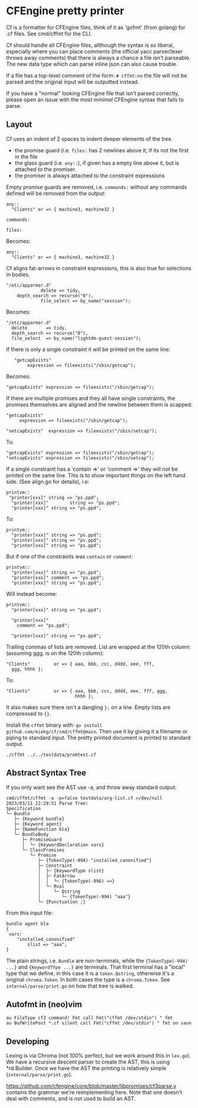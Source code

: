 # CFEngine pretty printer

Cf is a formatter for CFEngine files, think of it as 'gofmt' (from golang) for .cf files. See
cmd/cffmt for the CLI.

Cf should handle all CFEngine files, allthough the syntax is _so_ liberal, especially where you can
place comments (the official yacc parser/lexer throws away comments) that there is always a chance a
file isn't parseable. The new data type which can parse inline json can also cause trouble.

If a file has a top-level comment of the form: `# cffmt:no` the file will not be parsed and the
original input will be outputted instead.

If you have a "normal" looking CFEngine file that isn't parsed correctly, please open an issue with
the _most_ _minimal_ CFEngine syntax that fails to parse.

## Layout

Cf uses an indent of 2 spaces to indent deeper elements of the tree.

- the promise guard (i.e. `files:` has 2 newlines above it, if its not the first in the file
- the glass guard (i.e. `any::`), if given has a empty line above it, but is attached to the
  promiser.
- the promiser is always attached to the constraint expressions


Empty promise guards are removed, i.e. `commands:` without any commands defined will be removed
from the output:

~~~ cfengine
any::
  "Clients" or => { machine3, machine32 }

commands:

files:
~~~

Becomes:

~~~ cfengine
any::
  "Clients" or => { machine3, machine32 }
~~~

Cf aligns fat-arrows in constraint expressions, this is also true for selections in bodies.

~~~ cfengine
"/etc/apparmor.d"
             delete => tidy,
 	depth_search => recurse("0"),
             file_select => by_name("session");
~~~

Becomes:

~~~ cfengine
"/etc/apparmor.d"
  delete       => tidy,
  depth_search => recurse("0"),
  file_select  => by_name("lightdm-guest-session");
~~~

If there is only a single constraint it will be printed on the same line:

~~~ cfengine
   "getcapExists"
        expression => fileexists("/sbin/getcap");
~~~

Becomes:

~~~ cfengine
"getcapExists" expression => fileexists("/sbin/getcap");
~~~

If there are multiple promises and they all have single constraints, the promises themselves are
aligned and the newline between them is scapped:

~~~ cfengine
"getcapExists"
     expression => fileexists("/sbin/getcap");

"setcapExists"  expression => fileexists("/sbin/setcap");
~~~

To:

~~~ cfengine
"getcapExists" expression => fileexists("/sbin/getcap");
"setcapExists" expression => fileexists("/sbin/setcap");
~~~

If a single constraint has a 'contain =>' or 'comment =>' they will _not_ be printed on the same
line. This is to show important things on the left hand side. (See align.go for details), i.e:

~~~ cfengine
printvm::
 "printer[xxx]"	string => "ps.ppd";
  "printer[xxx]"		string => "ps.ppd";
  "printer[xxx]" string => "ps.ppd";
~~~

To:

~~~ cfengine
printvm::
  "printer[xxx]" string => "ps.ppd";
  "printer[xxx]" string => "ps.ppd";
  "printer[xxx]" string => "ps.ppd";
~~~

But if one of the constraints was `contain` or `comment`:

~~~ cfengine
printvm::
  "printer[xxx]" string => "ps.ppd";
  "printer[xxx]" comment => "ps.ppd";
  "printer[xxx]" string => "ps.ppd";
~~~

Will instead become:
~~~ cfengine
printvm::
  "printer[xxx]" string => "ps.ppd";

  "printer[xxx]"
    comment => "ps.ppd";

  "printer[xxx]" string => "ps.ppd";
~~~

Trailing commas of lists are removed. List are wrapped at the 120th column: (assuming ggg, is on the
120th column):

~~~ cfengine
"Clients"         or => { aaa, bbb, ccc, dddd, eee, fff,
  ggg, hhhh };
~~~

To:

~~~ cfengine
"Clients"         or => { aaa, bbb, ccc, dddd, eee, fff, ggg,
                          hhhh };
~~~

It also makes sure there isn't a dangling `};` on a line. Empty lists are compressed to `{}`.

Install the `cffmt` binary with: `go install github.com/miekg/cf/cmd/cffmt@main`. Then use it by
giving it a filename or piping to standard input. The pretty printed document is printed to standard
output.

    ./cffmt ../../testdata/promtest.cf

## Abstract Syntax Tree

If you only want see the AST use -a, and throw away standard output:

~~~
cmd/cffmt/cffmt -a -p=false testdata/arg-list.cf >/dev/null
2023/03/11 22:29:51 Parse Tree:
Specification
└─ Bundle
   ├─ {Keyword bundle}
   ├─ {Keyword agent}
   ├─ {NameFunction bla}
   └─ BundleBody
      ├─ PromiseGuard
      │  └─ {KeywordDeclaration vars}
      └─ ClassPromises
         └─ Promise
            ├─ {TokenType(-994) "installed_canonified"}
            ├─ Constraint
            │  ├─ {KeywordType slist}
            │  ├─ FatArrow
            │  │  └─ {TokenType(-996) =>}
            │  └─ Rval
            │     └─ Qstring
            │        └─ {TokenType(-994) "aaa"}
            └─ {Punctuation ;}
~~~

From this input file:

~~~ cfengine
bundle agent bla
{
 vars:
    "installed_canonified"
        slist => "aaa";
}
~~~

The plain strings, i.e. `Bundle` are non-terminals, while the `{TokenType(-994) ...}` and
`{KeywordTYpe ...}` are terminals. That first terminal has a "local" type that we define, in this
case it is a `token.Qstring`, otherwise it's a original `chroma.Token`. In both cases the type is a
`chroma.Token`. See `internal/parse/print.go` on how that tree is walked.

## Autofmt in (neo)vim

~~~
au FileType cf3 command! Fmt call Fmt("cffmt /dev/stdin") " fmt
au BufWritePost *.cf silent call Fmt("cffmt /dev/stdin") " fmt on save
~~~

## Developing

Lexing is via Chroma (not 100% perfect, but we work around this in `lex.go`). We have a
recursive descent parser to create the AST, this is using *rd.Builder. Once we have the AST the
printing is relatively simple (`internal/parse/print.go`).

https://github.com/cfengine/core/blob/master/libpromises/cf3parse.y contains the grammar we're
reimplementing here. Note that one doesn't deal with comments, and is not used to build an AST.

